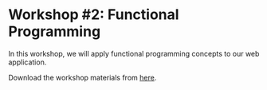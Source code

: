 # Workshop #2: Functional Programming
In this workshop, we will apply functional programming concepts to our web application.

Download the workshop materials from [here](https://github.com/josecarlosgt/nz-maori-crafts/raw/workshop-2-functional-programming/nz-handicraft-workshop-2.zip).
